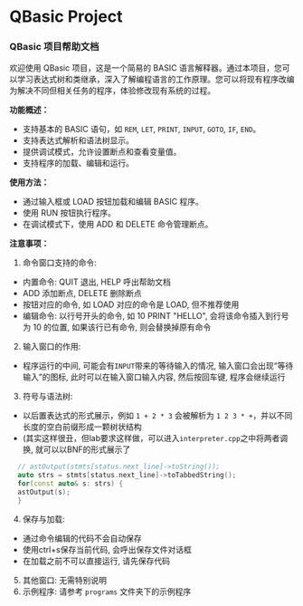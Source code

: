 # QBasic Project
### QBasic 项目帮助文档

欢迎使用 QBasic 项目，这是一个简易的 BASIC 语言解释器。通过本项目，您可以学习表达式树和类继承，深入了解编程语言的工作原理。您可以将现有程序改编为解决不同但相关任务的程序，体验修改现有系统的过程。

**功能概述：**
- 支持基本的 BASIC 语句，如 `REM`, `LET`, `PRINT`, `INPUT`, `GOTO`, `IF`, `END`。
- 支持表达式解析和语法树显示。
- 提供调试模式，允许设置断点和查看变量值。
- 支持程序的加载、编辑和运行。

**使用方法：**
- 通过输入框或 LOAD 按钮加载和编辑 BASIC 程序。
- 使用 RUN 按钮执行程序。
- 在调试模式下，使用 ADD 和 DELETE 命令管理断点。

**注意事项：**
1. 命令窗口支持的命令:
- 内置命令: QUIT 退出, HELP 呼出帮助文档
- ADD 添加断点, DELETE 删除断点
- 按钮对应的命令, 如 LOAD 对应的命令是 LOAD, 但不推荐使用
- 编辑命令: 以行号开头的命令, 如 10 PRINT "HELLO", 会将该命令插入到行号为 10 的位置, 如果该行已有命令, 则会替换掉原有命令

2. 输入窗口的作用:
- 程序运行的中间, 可能会有`INPUT`带来的等待输入的情况, 输入窗口会出现“等待输入”的图标, 此时可以在输入窗口输入内容, 然后按回车键, 程序会继续运行

3. 符号与语法树:
- 以后置表达式的形式展示，例如 `1 + 2 * 3` 会被解析为 `1 2 3 * +`，并以不同长度的空白前缀形成一颗树状结构
- (其实这样很丑，但lab要求这样做，可以进入`interpreter.cpp`之中将两者调换, 就可以以BNF的形式展示了
```cpp
  // astOutput(stmts[status.next_line]->toString());
  auto strs = stmts[status.next_line]->toTabbedString();
  for(const auto& s: strs) {
  astOutput(s);
  }
```
4. 保存与加载:
- 通过命令编辑的代码不会自动保存
- 使用ctrl+s保存当前代码, 会呼出保存文件对话框
- 在加载之前不可以直接运行, 请先保存代码

5. 其他窗口: 无需特别说明
6. 示例程序: 请参考 `programs` 文件夹下的示例程序